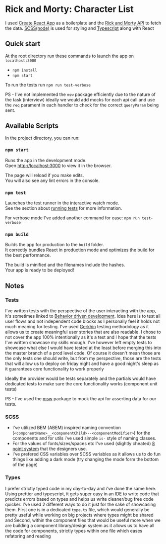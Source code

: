 # Rick and Morty: Character List

I used [Create React App](https://create-react-app.dev/) as a boilerplate and the [Rick and Morty API](https://rickandmortyapi.com/documentation/#introduction) to fetch the data.
[SCSS(node)](https://sass-lang.com/) is used for styling and [Typescript](https://www.typescriptlang.org/) along with React

## Quick start

At the root directory run these commands to launch the app on `localhost:3000`

-   `npm install`
-   `npm start`

To run the tests run `npm run test-verbose`

PS - I've not implemented the `msw` package efficiently due to the nature of the task (interview) ideally we would add mocks for each api call and use the `req` parament in each handler to check for the correct `queryParam` being sent.

## Available Scripts

In the project directory, you can run:

### `npm start`

Runs the app in the development mode.\
Open [http://localhost:3000](http://localhost:3000) to view it in the browser.

The page will reload if you make edits.\
You will also see any lint errors in the console.

### `npm test`

Launches the test runner in the interactive watch mode.\
See the section about [running tests](https://facebook.github.io/create-react-app/docs/running-tests) for more information.

For verbose mode I've added another command for ease: `npm run test-verbose`

### `npm build`

Builds the app for production to the `build` folder.\
It correctly bundles React in production mode and optimizes the build for the best performance.

The build is minified and the filenames include the hashes.\
Your app is ready to be deployed!

## Notes

### Tests

I've written tests with the perspective of the user interacting with the app, it's sometimes linked to [Behavior driven development](https://www.functionize.com/blog/behavior-driven-development-without-the-pain/). Idea here is to test all user flows and not independent code blocks as I personally feel it holds not much meaning for testing.
I've used [Gerkhin](https://www.functionize.com/blog/what-is-gherkin-how-do-you-write-gherkin-tests/) testing methodology as it allows us to create meaningful user stories that are also readable.
I chose to not cover the app 100% intentionally as it's a test and I hope that the tests I've written showcase my skills enough. I've however left empty tests to showcase what else I would have tested at the least before merging this into the master branch of a prod level code. Of course it doesn't mean those are the only tests one should write, but from my perspective, those are the tests that will allow us to deploy on friday night and have a good night's sleep as it guarantees core functionality to work properly

Ideally the provider would be tests separately and the partials would have dedicated tests to make sure the core functionality works (component unit tests)

PS - I've used the [msw](https://mswjs.io/) package to mock the api for asserting data for our tests.

### SCSS

-   I've utilized BEM (ABEM) inspired naming convention (`<componentName>__<componentChild>--<componentModifier>`) for the components and for utils i've used simple `is-` style of naming classes.
-   For the values of fonts/sizes/spaces etc I've used (slightly cheated) [8 point system](https://medium.com/swlh/the-comprehensive-8pt-grid-guide-aa16ff402179) that the designers use.
-   I've prefered CSS variables over SCSS variables as it allows us to do fun things like adding a dark mode (try changing the mode form the bottom of the page)

### Types

I prefer strictly typed code in my day-to-day and i've done the same here. Using prettier and typescript, it gets super easy in an IDE to write code that predicts errors based on types and helps us write cleaner/bug free code quicker. I've used 2 different ways to do it just for the sake of showcasing them. First one is in a dedicated `type.ts` file, which would generally be pretty useful while working on big projects where types might be shared and Second, within the component files that would be useful more when we are building a component library/design system as it allows us to have all the code for components, strictly types within one file which eases refatoring and reading
